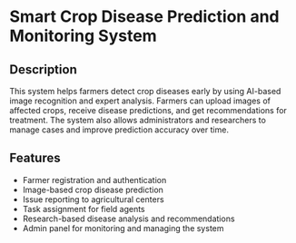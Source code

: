 # **Smart Crop Disease Prediction and Monitoring System**  

## **Description**  
This system helps farmers detect crop diseases early by using AI-based image recognition and expert analysis. Farmers can upload images of affected crops, receive disease predictions, and get recommendations for treatment. The system also allows administrators and researchers to manage cases and improve prediction accuracy over time.  

## **Features**  
- Farmer registration and authentication  
- Image-based crop disease prediction  
- Issue reporting to agricultural centers  
- Task assignment for field agents  
- Research-based disease analysis and recommendations  
- Admin panel for monitoring and managing the system  
